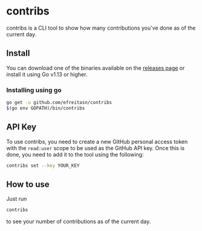 # contribs
contribs is a CLI tool to show how many contributions you've done as of the current day.

## Install
You can download one of the binaries available on the [releases page](https://github.com/efreitasn/contribs/releases) or install it using Go v1.13 or higher.

### Installing using go
```bash
go get -u github.com/efreitasn/contribs
$(go env GOPATH)/bin/contribs
```

## API Key
To use contribs, you need to create a new GitHub personal access token with the `read:user` scope to be used as the GitHub API key. Once this is done, you need to add it to the tool using the following:

```bash
contribs set --key YOUR_KEY
```

## How to use
Just run

```bash
contribs
```

to see your number of contributions as of the current day.